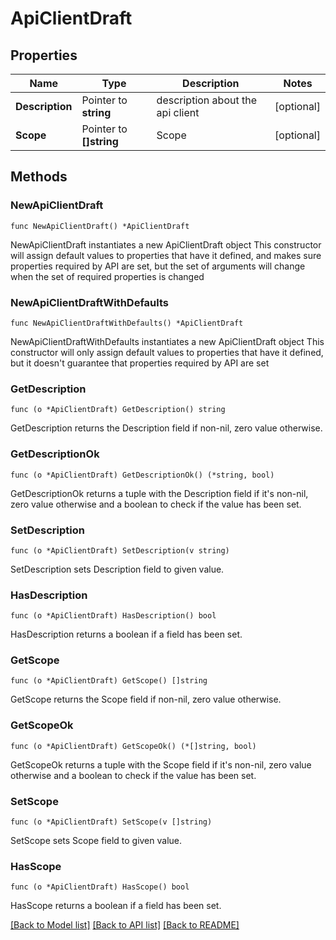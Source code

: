 # ApiClientDraft

## Properties

Name | Type | Description | Notes
------------ | ------------- | ------------- | -------------
**Description** | Pointer to **string** | description about the api client | [optional] 
**Scope** | Pointer to **[]string** | Scope | [optional] 

## Methods

### NewApiClientDraft

`func NewApiClientDraft() *ApiClientDraft`

NewApiClientDraft instantiates a new ApiClientDraft object
This constructor will assign default values to properties that have it defined,
and makes sure properties required by API are set, but the set of arguments
will change when the set of required properties is changed

### NewApiClientDraftWithDefaults

`func NewApiClientDraftWithDefaults() *ApiClientDraft`

NewApiClientDraftWithDefaults instantiates a new ApiClientDraft object
This constructor will only assign default values to properties that have it defined,
but it doesn't guarantee that properties required by API are set

### GetDescription

`func (o *ApiClientDraft) GetDescription() string`

GetDescription returns the Description field if non-nil, zero value otherwise.

### GetDescriptionOk

`func (o *ApiClientDraft) GetDescriptionOk() (*string, bool)`

GetDescriptionOk returns a tuple with the Description field if it's non-nil, zero value otherwise
and a boolean to check if the value has been set.

### SetDescription

`func (o *ApiClientDraft) SetDescription(v string)`

SetDescription sets Description field to given value.

### HasDescription

`func (o *ApiClientDraft) HasDescription() bool`

HasDescription returns a boolean if a field has been set.

### GetScope

`func (o *ApiClientDraft) GetScope() []string`

GetScope returns the Scope field if non-nil, zero value otherwise.

### GetScopeOk

`func (o *ApiClientDraft) GetScopeOk() (*[]string, bool)`

GetScopeOk returns a tuple with the Scope field if it's non-nil, zero value otherwise
and a boolean to check if the value has been set.

### SetScope

`func (o *ApiClientDraft) SetScope(v []string)`

SetScope sets Scope field to given value.

### HasScope

`func (o *ApiClientDraft) HasScope() bool`

HasScope returns a boolean if a field has been set.


[[Back to Model list]](../README.md#documentation-for-models) [[Back to API list]](../README.md#documentation-for-api-endpoints) [[Back to README]](../README.md)


